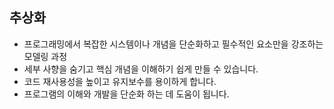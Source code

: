

## 추상화

- 프로그래밍에서 복잡한 시스템이나 개념을 단순화하고 필수적인 요소만을 강조하는 모델링 과정
- 세부 사향을 숨기고 핵심 개념을 이해하기 쉽게 만들 수 있습니다.
- 코드 재사용성을 높이고 유지보수를 용이하게 합니다.
- 프로그램의 이해와 개발을 단순화 하는 데 도움이 됩니다.